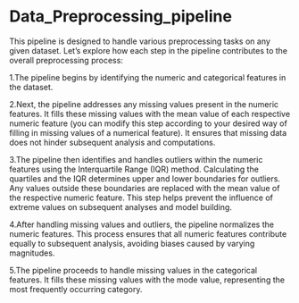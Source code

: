 # Data_Preprocessing_pipeline

This pipeline is designed to handle various preprocessing tasks on any given dataset. Let’s explore how each step in the pipeline contributes to the overall preprocessing process:

1.The pipeline begins by identifying the numeric and categorical features in the dataset.

2.Next, the pipeline addresses any missing values present in the numeric features. It fills these missing values with the mean value of each respective numeric feature (you can modify this step according to your desired way of filling in missing values of a numerical feature). It ensures that missing data does not hinder subsequent analysis and computations.

3.The pipeline then identifies and handles outliers within the numeric features using the Interquartile Range (IQR) method. Calculating the quartiles and the IQR determines upper and lower boundaries for outliers. Any values outside these boundaries are replaced with the mean value of the respective numeric feature. This step helps prevent the influence of extreme values on subsequent analyses and model building.

4.After handling missing values and outliers, the pipeline normalizes the numeric features. This process ensures that all numeric features contribute equally to subsequent analysis, avoiding biases caused by varying magnitudes.

5.The pipeline proceeds to handle missing values in the categorical features. It fills these missing values with the mode value, representing the most frequently occurring category.

